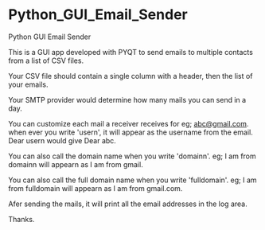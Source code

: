 # Python_GUI_Email_Sender
Python GUI Email Sender

This is a GUI app developed with PYQT to send emails to multiple contacts from a list of CSV files.

Your CSV file should contain a single column with a header, then the list of your emails.

Your SMTP provider would determine how many mails you can send in a day.

You can customize each mail a receiver receives for eg; abc@gmail.com. when ever you write 'usern', it will appear as the username
from the email. Dear usern would give Dear abc.

You can also call the domain name when you write 'domainn'. eg; I am from domainn will appearn as I am from gmail.

You can also call the full domain name when you write 'fulldomain'. eg; I am from fulldomain will appearn as I am from gmail.com.

Afer sending the mails, it will print all the email addresses in the log area.

Thanks.
